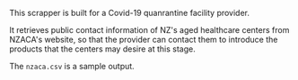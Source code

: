 This scrapper is built for a Covid-19 quanrantine facility provider.

It retrieves public contact information of NZ's aged healthcare centers from NZACA's website, so that the provider can contact them to introduce the products that the centers may desire at this stage.

The `nzaca.csv` is a sample output.